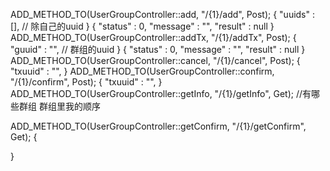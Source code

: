 ADD_METHOD_TO(UserGroupController::add, "/{1}/add", Post);
{
    "uuids" : [], // 除自己的uuid
}
{
    "status" : 0,
    "message" : "",
    "result" : null
}
ADD_METHOD_TO(UserGroupController::addTx, "/{1}/addTx", Post);
{
    "guuid" : "", // 群组的uuid
}
{
    "status" : 0,
    "message" : "",
    "result" : null
}
ADD_METHOD_TO(UserGroupController::cancel, "/{1}/cancel", Post);
{
    "txuuid" : "",
}
ADD_METHOD_TO(UserGroupController::confirm, "/{1}/confirm", Post);
{
    "txuuid" : "",
}
ADD_METHOD_TO(UserGroupController::getInfo, "/{1}/getInfo", Get);
//有哪些群组 群组里我的顺序

ADD_METHOD_TO(UserGroupController::getConfirm, "/{1}/getConfirm", Get);
{

}